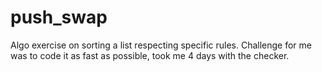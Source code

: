 # push_swap

Algo exercise on sorting a list respecting specific rules. Challenge for me was to code it as fast as possible, took me 4 days with the checker.
